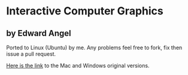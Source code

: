 # Interactive Computer Graphics
## by Edward Angel 

Ported to Linux (Ubuntu) by me. Any problems feel free to fork, fix then issue a pull request.

[Here is the link](http://www.cs.unm.edu/~angel/BOOK/INTERACTIVE_COMPUTER_GRAPHICS/SIXTH_EDITION/CODE/) to the Mac and Windows original versions.
